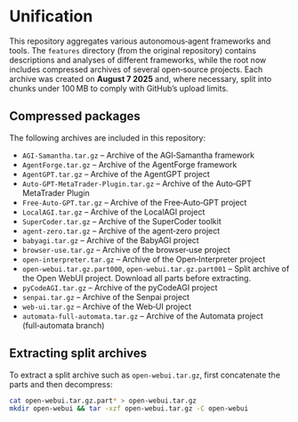 # Unification

This repository aggregates various autonomous‑agent frameworks and tools.  The `features` directory (from the original repository) contains descriptions and analyses of different frameworks, while the root now includes compressed archives of several open‑source projects.  Each archive was created on **August 7 2025** and, where necessary, split into chunks under 100 MB to comply with GitHub’s upload limits.

## Compressed packages

The following archives are included in this repository:

- `AGI-Samantha.tar.gz` – Archive of the AGI‑Samantha framework
- `AgentForge.tar.gz` – Archive of the AgentForge framework
- `AgentGPT.tar.gz` – Archive of the AgentGPT project
- `Auto-GPT-MetaTrader-Plugin.tar.gz` – Archive of the Auto‑GPT MetaTrader Plugin
- `Free-Auto-GPT.tar.gz` – Archive of the Free‑Auto‑GPT project
- `LocalAGI.tar.gz` – Archive of the LocalAGI project
- `SuperCoder.tar.gz` – Archive of the SuperCoder toolkit
- `agent-zero.tar.gz` – Archive of the agent‑zero project
- `babyagi.tar.gz` – Archive of the BabyAGI project
- `browser-use.tar.gz` – Archive of the browser‑use project
- `open-interpreter.tar.gz` – Archive of the Open‑Interpreter project
- `open-webui.tar.gz.part000`, `open-webui.tar.gz.part001` – Split archive of the Open WebUI project. Download all parts before extracting.
- `pyCodeAGI.tar.gz` – Archive of the pyCodeAGI project
- `senpai.tar.gz` – Archive of the Senpai project
- `web-ui.tar.gz` – Archive of the Web‑UI project
 - `automata-full-automata.tar.gz` – Archive of the Automata project (full‑automata branch)

## Extracting split archives

To extract a split archive such as `open-webui.tar.gz`, first concatenate the parts and then decompress:

```bash
cat open-webui.tar.gz.part* > open-webui.tar.gz
mkdir open-webui && tar -xzf open-webui.tar.gz -C open-webui
```